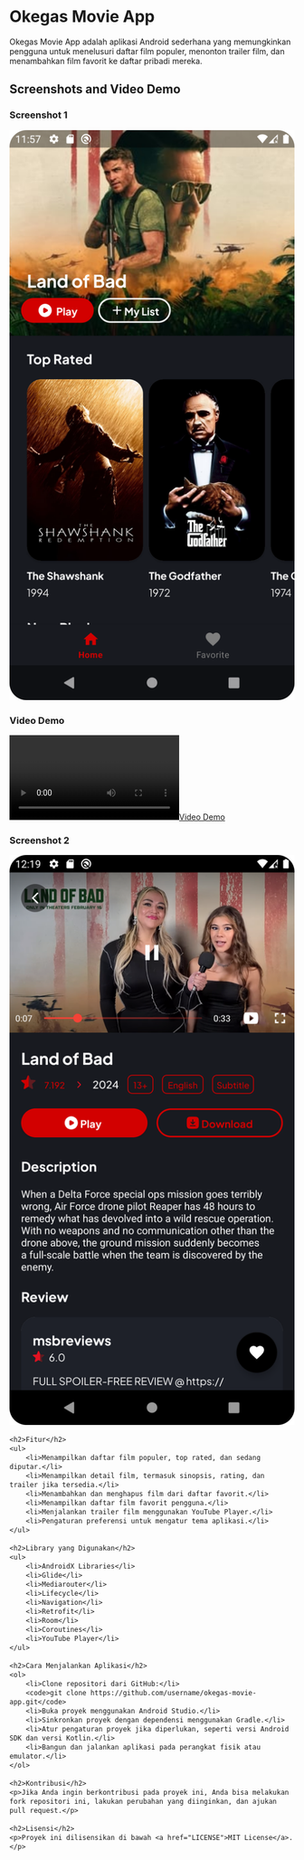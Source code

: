 <!DOCTYPE html>
<html lang="en">
<head>
    <meta charset="UTF-8">
    <meta name="viewport" content="width=device-width, initial-scale=1.0">
    <title>Okegas Movie App</title>
</head>
<body>
    <h1>Okegas Movie App</h1>
    <p>Okegas Movie App adalah aplikasi Android sederhana yang memungkinkan pengguna untuk menelusuri daftar film populer, menonton trailer film, dan menambahkan film favorit ke daftar pribadi mereka.</p>

## Screenshots and Video Demo

### Screenshot 1
![Screenshot 1](Screenshot_20240226_235729.png)

### Video Demo
[![Video Demo](device-2024-02-27-001758.webm)](https://www.example.com/video-demo)

### Screenshot 2
![Screenshot 2](Screenshot_20240227_001926.png)

    <h2>Fitur</h2>
    <ul>
        <li>Menampilkan daftar film populer, top rated, dan sedang diputar.</li>
        <li>Menampilkan detail film, termasuk sinopsis, rating, dan trailer jika tersedia.</li>
        <li>Menambahkan dan menghapus film dari daftar favorit.</li>
        <li>Menampilkan daftar film favorit pengguna.</li>
        <li>Menjalankan trailer film menggunakan YouTube Player.</li>
        <li>Pengaturan preferensi untuk mengatur tema aplikasi.</li>
    </ul>

    <h2>Library yang Digunakan</h2>
    <ul>
        <li>AndroidX Libraries</li>
        <li>Glide</li>
        <li>Mediarouter</li>
        <li>Lifecycle</li>
        <li>Navigation</li>
        <li>Retrofit</li>
        <li>Room</li>
        <li>Coroutines</li>
        <li>YouTube Player</li>
    </ul>

    <h2>Cara Menjalankan Aplikasi</h2>
    <ol>
        <li>Clone repositori dari GitHub:</li>
        <code>git clone https://github.com/username/okegas-movie-app.git</code>
        <li>Buka proyek menggunakan Android Studio.</li>
        <li>Sinkronkan proyek dengan dependensi menggunakan Gradle.</li>
        <li>Atur pengaturan proyek jika diperlukan, seperti versi Android SDK dan versi Kotlin.</li>
        <li>Bangun dan jalankan aplikasi pada perangkat fisik atau emulator.</li>
    </ol>

    <h2>Kontribusi</h2>
    <p>Jika Anda ingin berkontribusi pada proyek ini, Anda bisa melakukan fork repositori ini, lakukan perubahan yang diinginkan, dan ajukan pull request.</p>

    <h2>Lisensi</h2>
    <p>Proyek ini dilisensikan di bawah <a href="LICENSE">MIT License</a>.</p>
</body>
</html>
